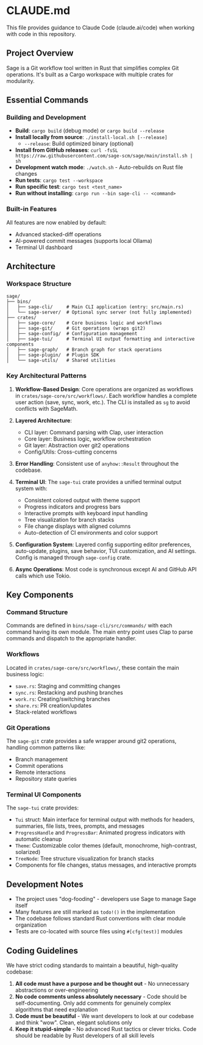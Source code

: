 # CLAUDE.md

This file provides guidance to Claude Code (claude.ai/code) when working with code in this repository.

## Project Overview

Sage is a Git workflow tool written in Rust that simplifies complex Git operations. It's built as a Cargo workspace with multiple crates for modularity.

## Essential Commands

### Building and Development
- **Build**: `cargo build` (debug mode) or `cargo build --release`
- **Install locally from source**: `./install-local.sh [--release]`
  - `--release`: Build optimized binary (optional)
- **Install from GitHub releases**: `curl -fsSL https://raw.githubusercontent.com/sage-scm/sage/main/install.sh | sh`
- **Development watch mode**: `./watch.sh` - Auto-rebuilds on Rust file changes
- **Run tests**: `cargo test --workspace`
- **Run specific test**: `cargo test <test_name>`
- **Run without installing**: `cargo run --bin sage-cli -- <command>`

### Built-in Features
All features are now enabled by default:
- Advanced stacked-diff operations
- AI-powered commit messages (supports local Ollama)
- Terminal UI dashboard

## Architecture

### Workspace Structure
```
sage/
├── bins/
│   ├── sage-cli/     # Main CLI application (entry: src/main.rs)
│   └── sage-server/  # Optional sync server (not fully implemented)
├── crates/
│   ├── sage-core/    # Core business logic and workflows
│   ├── sage-git/     # Git operations (wraps git2)
│   ├── sage-config/  # Configuration management
│   ├── sage-tui/     # Terminal UI output formatting and interactive components
│   ├── sage-graph/   # Branch graph for stack operations
│   ├── sage-plugin/  # Plugin SDK
│   └── sage-utils/   # Shared utilities
```

### Key Architectural Patterns

1. **Workflow-Based Design**: Core operations are organized as workflows in `crates/sage-core/src/workflows/`. Each workflow handles a complete user action (save, sync, work, etc.). The CLI is installed as `sg` to avoid conflicts with SageMath.

2. **Layered Architecture**:
   - CLI layer: Command parsing with Clap, user interaction
   - Core layer: Business logic, workflow orchestration
   - Git layer: Abstraction over git2 operations
   - Config/Utils: Cross-cutting concerns

3. **Error Handling**: Consistent use of `anyhow::Result` throughout the codebase.

4. **Terminal UI**: The `sage-tui` crate provides a unified terminal output system with:
   - Consistent colored output with theme support
   - Progress indicators and progress bars
   - Interactive prompts with keyboard input handling
   - Tree visualization for branch stacks
   - File change displays with aligned columns
   - Auto-detection of CI environments and color support

5. **Configuration System**: Layered config supporting editor preferences, auto-update, plugins, save behavior, TUI customization, and AI settings. Config is managed through `sage-config` crate.

6. **Async Operations**: Most code is synchronous except AI and GitHub API calls which use Tokio.

## Key Components

### Command Structure
Commands are defined in `bins/sage-cli/src/commands/` with each command having its own module. The main entry point uses Clap to parse commands and dispatch to the appropriate handler.

### Workflows
Located in `crates/sage-core/src/workflows/`, these contain the main business logic:
- `save.rs`: Staging and committing changes
- `sync.rs`: Restacking and pushing branches
- `work.rs`: Creating/switching branches
- `share.rs`: PR creation/updates
- Stack-related workflows

### Git Operations
The `sage-git` crate provides a safe wrapper around git2 operations, handling common patterns like:
- Branch management
- Commit operations
- Remote interactions
- Repository state queries

### Terminal UI Components
The `sage-tui` crate provides:
- `Tui` struct: Main interface for terminal output with methods for headers, summaries, file lists, trees, prompts, and messages
- `ProgressHandle` and `ProgressBar`: Animated progress indicators with automatic cleanup
- `Theme`: Customizable color themes (default, monochrome, high-contrast, solarized)
- `TreeNode`: Tree structure visualization for branch stacks
- Components for file changes, status messages, and interactive prompts

## Development Notes

- The project uses "dog-fooding" - developers use Sage to manage Sage itself
- Many features are still marked as `todo!()` in the implementation
- The codebase follows standard Rust conventions with clear module organization
- Tests are co-located with source files using `#[cfg(test)]` modules

## Coding Guidelines

We have strict coding standards to maintain a beautiful, high-quality codebase:

1. **All code must have a purpose and be thought out** - No unnecessary abstractions or over-engineering
2. **No code comments unless absolutely necessary** - Code should be self-documenting. Only add comments for genuinely complex algorithms that need explanation
3. **Code must be beautiful** - We want developers to look at our codebase and think "wow". Clean, elegant solutions only
4. **Keep it stupid-simple** - No advanced Rust tactics or clever tricks. Code should be readable by Rust developers of all skill levels
